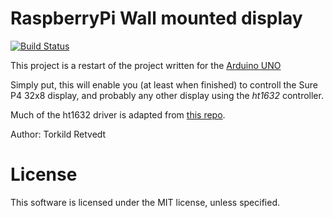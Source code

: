 RaspberryPi Wall mounted display
================================

[![Build Status](https://travis-ci.org/torkildr/raspberry-display.svg?branch=master)](https://travis-ci.org/torkildr/raspberry-display)

This project is a restart of the project written for the [Arduino UNO](https://github.com/torkildr/display)

Simply put, this will enable you (at least when finished) to controll the Sure P4 32x8 display,
and probably any other display using the *ht1632* controller.

Much of the ht1632 driver is adapted from [this repo](https://github.com/DerBer/ht1632clib).

Author: Torkild Retvedt

License
=======

This software is licensed under the MIT license, unless specified.

